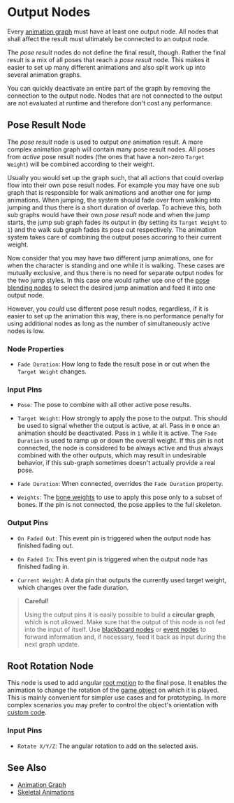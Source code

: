 # Output Nodes

Every [animation graph](animation-graph-overview.md) must have at least one output node. All nodes that shall affect the result must ultimately be connected to an output node.

The *pose result* nodes do not define the final result, though. Rather the final result is a mix of all poses that reach a *pose result* node. This makes it easier to set up many different animations and also split work up into several animation graphs. 

You can quickly deactivate an entire part of the graph by removing the connection to the output node. Nodes that are not connected to the output are not evaluated at runtime and therefore don't cost any performance.

## Pose Result Node

The *pose result* node is used to output *one* animation result. A more complex animation graph will contain many pose result nodes. All poses from *active* pose result nodes (the ones that have a non-zero `Target Weight`) will be combined according to their weight.

Usually you would set up the graph such, that all actions that could overlap flow into their own pose result nodes. For example you may have one sub graph that is responsible for walk animations and another one for jump animations. When jumping, the system should fade over from walking into jumping and thus there is a short duration of overlap. To achieve this, both sub graphs would have their own *pose result* node and when the jump starts, the jump sub graph fades its output in (by setting its `Target Weight` to `1`) and the walk sub graph fades its pose out respectively. The animation system takes care of combining the output poses accoring to their current weight.

Now consider that you may have two different jump animations, one for when the character is standing and one while it is walking. These cases are mutually exclusive, and thus there is no need for separate output nodes for the two jump styles. In this case one would rather use one of the [pose blending nodes](anim-nodes-pose-blending.md) to select the desired jump animation and feed it into one output node.

However, you *could* use different pose result nodes, regardless, if it is easier to set up the animation this way, there is no performance penalty for using additional nodes as long as the number of simultaneously active nodes is low.

### Node Properties

* `Fade Duration`: How long to fade the result pose in or out when the `Target Weight` changes. 

### Input Pins

* `Pose`: The pose to combine with all other active pose results.

* `Target Weight`: How strongly to apply the pose to the output. This should be used to signal whether the output is active, at all. Pass in `0` once an animation should be deactivated. Pass in `1` while it is active. The `Fade Duration` is used to ramp up or down the overall weight. If this pin is not connected, the node is considered to be always active and thus always combined with the other outputs, which may result in undesirable behavior, if this sub-graph sometimes doesn't actually provide a real pose.
 
* `Fade Duration`: When connected, overrides the `Fade Duration` property.

* `Weights`: The [bone weights](anim-nodes-bone-weights.md) to use to apply this pose only to a subset of bones. If the pin is not connected, the pose applies to the full skeleton.

### Output Pins

* `On Faded Out`: This event pin is triggered when the output node has finished fading out.

* `On Faded In`: This event pin is triggered when the output node has finished fading in.

* `Current Weight`: A data pin that outputs the currently used target weight, which changes over the fade duration.

> **Careful!**
>
> Using the output pins it is easily possible to build a **circular graph**, which is not allowed. Make sure that the output of this node is not fed into the input of itself. Use [blackboard nodes](anim-nodes-blackboard.md) or [event nodes](anim-nodes-events.md) to forward information and, if necessary, feed it back as input during the next graph update.

## Root Rotation Node

This node is used to add angular [root motion](../root-motion.md) to the final pose. It enables the animation to change the rotation of the [game object](../../../runtime/world/game-objects.md) on which it is played. This is mainly convenient for simpler use cases and for prototyping. In more complex scenarios you may prefer to control the object's orientation with [custom code](../../../custom-code/custom-code-overview.md).

### Input Pins

* `Rotate X/Y/Z`: The angular rotation to add on the selected axis.

## See Also

* [Animation Graph](animation-graph-overview.md)
* [Skeletal Animations](../skeletal-animation-overview.md)
